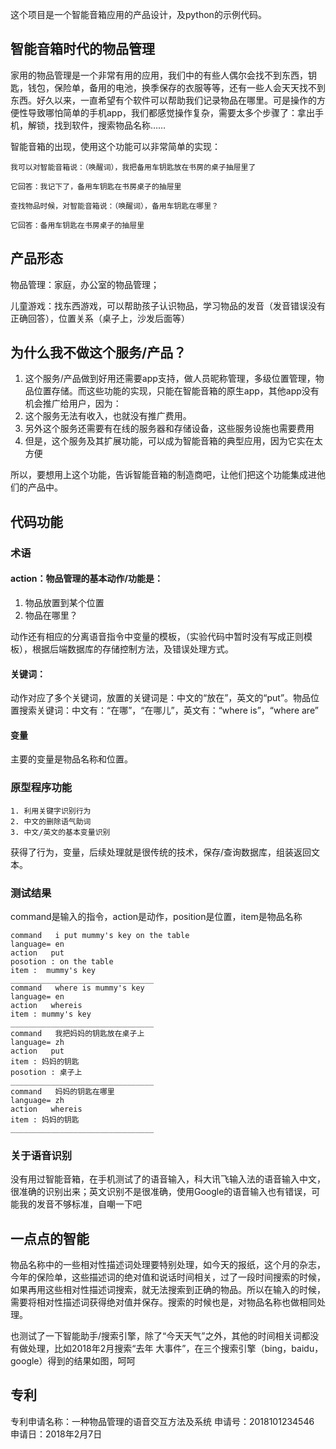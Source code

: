 
这个项目是一个智能音箱应用的产品设计，及python的示例代码。

## 智能音箱时代的物品管理

家用的物品管理是一个非常有用的应用，我们中的有些人偶尔会找不到东西，钥匙，钱包，保险单，备用的电池，换季保存的衣服等等，还有一些人会天天找不到东西。好久以来，一直希望有个软件可以帮助我们记录物品在哪里。可是操作的方便性导致哪怕简单的手机app，我们都感觉操作复杂，需要太多个步骤了：拿出手机，解锁，找到软件，搜索物品名称……

智能音箱的出现，使用这个功能可以非常简单的实现：

	我可以对智能音箱说：（唤醒词），我把备用车钥匙放在书房的桌子抽屉里了

	它回答：我记下了，备用车钥匙在书房桌子的抽屉里

	查找物品时候，对智能音箱说：（唤醒词），备用车钥匙在哪里？

	它回答：备用车钥匙在书房桌子的抽屉里


## 产品形态

物品管理：家庭，办公室的物品管理；

儿童游戏：找东西游戏，可以帮助孩子认识物品，学习物品的发音（发音错误没有正确回答），位置关系（桌子上，沙发后面等）



## 为什么我不做这个服务/产品？

1. 这个服务/产品做到好用还需要app支持，做人员昵称管理，多级位置管理，物品位置存储。而这些功能的实现，只能在智能音箱的原生app，其他app没有机会推广给用户，因为：
2. 这个服务无法有收入，也就没有推广费用。
3. 另外这个服务还需要有在线的服务器和存储设备，这些服务设施也需要费用
3. 但是，这个服务及其扩展功能，可以成为智能音箱的典型应用，因为它实在太方便

所以，要想用上这个功能，告诉智能音箱的制造商吧，让他们把这个功能集成进他们的产品中。


## 代码功能

### 术语
#### action：物品管理的基本动作/功能是：

1. 物品放置到某个位置
2. 物品在哪里？
		
动作还有相应的分离语音指令中变量的模板，（实验代码中暂时没有写成正则模板），根据后端数据库的存储控制方法，及错误处理方式。

#### 关键词：
动作对应了多个关键词，放置的关键词是：中文的“放在”，英文的“put”。物品位置搜索关键词：中文有：“在哪”，“在哪儿”，英文有：“where is”，“where are”
#### 变量
主要的变量是物品名称和位置。

### 原型程序功能

	1. 利用关键字识别行为
	2. 中文的删除语气助词
	3. 中文/英文的基本变量识别

获得了行为，变量，后续处理就是很传统的技术，保存/查询数据库，组装返回文本。

### 测试结果

command是输入的指令，action是动作，position是位置，item是物品名称


	command   i put mummy's key on the table
	language= en
	action   put
	posotion : on the table
	item :  mummy's key
	________________________________
	command   where is mummy's key
	language= en
	action   whereis
	item : mummy's key
	________________________________
	command   我把妈妈的钥匙放在桌子上
	language= zh
	action   put
	item : 妈妈的钥匙
	posotion : 桌子上
	________________________________
	command   妈妈的钥匙在哪里
	language= zh
	action   whereis
	item : 妈妈的钥匙
	________________________________	

### 关于语音识别

没有用过智能音箱，在手机测试了的语音输入，科大讯飞输入法的语音输入中文，很准确的识别出来；英文识别不是很准确，使用Google的语音输入也有错误，可能我的发音不够标准，自嘲一下吧


## 一点点的智能

物品名称中的一些相对性描述词处理要特别处理，如今天的报纸，这个月的杂志，今年的保险单，这些描述词的绝对值和说话时间相关，过了一段时间搜索的时候，如果再用这些相对性描述词搜索，就无法搜索到正确的物品。所以在输入的时候，需要将相对性描述词获得绝对值并保存。搜索的时候也是，对物品名称也做相同处理。

也测试了一下智能助手/搜索引擎，除了“今天天气”之外，其他的时间相关词都没有做处理，比如2018年2月搜索“去年 大事件”，在三个搜索引擎（bing，baidu，google）得到的结果如图，呵呵

## 专利

专利申请名称：一种物品管理的语音交互方法及系统
申请号：2018101234546
申请日：2018年2月7日
